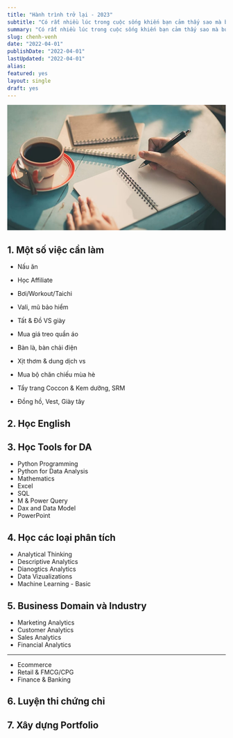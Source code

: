 ```yaml
---
title: "Hành trình trở lại - 2023"
subtitle: "Có rất nhiều lúc trong cuộc sống khiến bạn cảm thấy sao mà buồn chán, chậm rãi từng bước không thấy điểm đến, sóng to gió lớn lại chẳng có đường về."
summary: "Có rất nhiều lúc trong cuộc sống khiến bạn cảm thấy sao mà buồn chán, chậm rãi từng bước không thấy điểm đến, sóng to gió lớn lại chẳng có đường về."
slug: chenh-venh
date: "2022-04-01"
publishDate: "2022-04-01"
lastUpdated: "2022-04-01"
alias:
featured: yes
layout: single
draft: yes
---
```


![](./featured.JPG)

## 1. Một số việc cần làm

- Nấu ăn
- Học Affiliate 
- Bơi/Workout/Taichi

- Vali, mũ bảo hiểm
- Tất & Đồ VS giày
- Mua giá treo quần áo
- Bàn là, bàn chải điện
- Xịt thơm & dung dịch vs
- Mua bộ chăn chiếu mùa hè
- Tẩy trang Coccon & Kem dưỡng, SRM
- Đồng hồ, Vest, Giày tây

## 2. Học English

## 3. Học Tools for DA

- Python Programming
- Python for Data Analysis
- Mathematics
- Excel
- SQL
- M & Power Query
- Dax and Data Model
- PowerPoint

## 4. Học các loại phân tích

- Analytical Thinking
- Descriptive Analytics
- Dianogtics Analytics
- Data Vizualizations
- Machine Learning - Basic

## 5. Business Domain và Industry

- Marketing Analytics
- Customer Analytics
- Sales Analytics
- Financial Analytics

---

- Ecommerce
- Retail & FMCG/CPG
- Finance & Banking

## 6. Luyện thi chứng chỉ

## 7. Xây dựng Portfolio